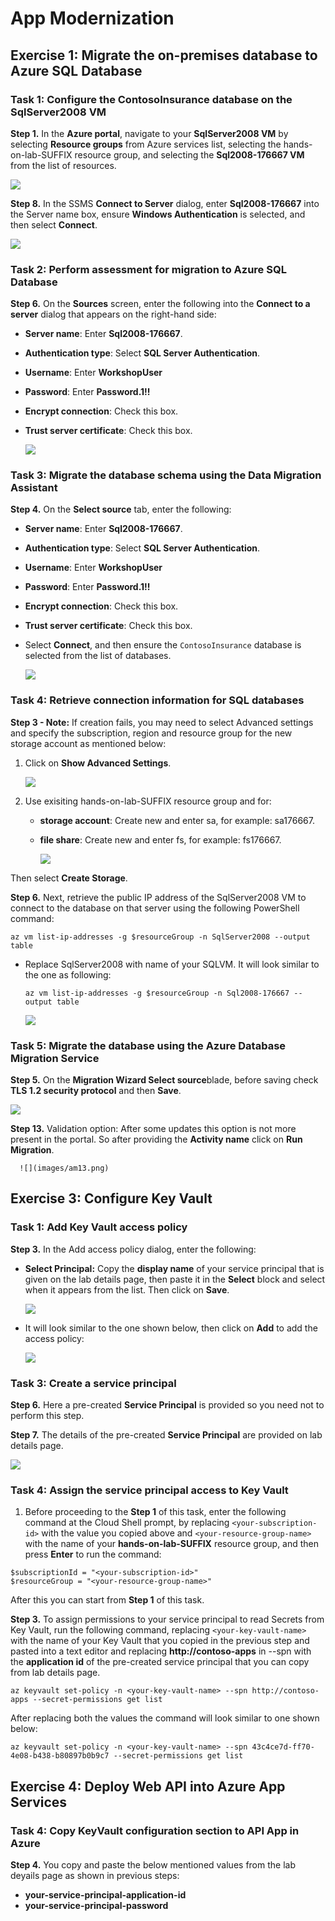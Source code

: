 # App Modernization

## Exercise 1: Migrate the on-premises database to Azure SQL Database

### Task 1: Configure the ContosoInsurance database on the SqlServer2008 VM

**Step 1.** In the **Azure portal**, navigate to your **SqlServer2008 VM** by selecting **Resource groups** from Azure services list, selecting the hands-on-lab-SUFFIX resource group, and selecting the **Sql2008-176667 VM** from the list of resources.

   ![](images/am1.png)

**Step 8.** In the SSMS **Connect to Server** dialog, enter **Sql2008-176667** into the Server name box, ensure **Windows Authentication** is selected, and then select **Connect**.

   ![](images/am2.png)

### Task 2: Perform assessment for migration to Azure SQL Database

**Step 6.** On the **Sources** screen, enter the following into the **Connect to a server** dialog that appears on the right-hand side:

   - **Server name**: Enter **Sql2008-176667**.
   - **Authentication type**: Select **SQL Server Authentication**.
   - **Username**: Enter **WorkshopUser**
   - **Password**: Enter **Password.1!!**
   - **Encrypt connection**: Check this box.
   - **Trust server certificate**: Check this box.
   
      ![](images/am3.png)
 
 ### Task 3: Migrate the database schema using the Data Migration Assistant
 
 **Step 4.** On the **Select source** tab, enter the following:

   - **Server name**: Enter **Sql2008-176667**.
   - **Authentication type**: Select **SQL Server Authentication**.
   - **Username**: Enter **WorkshopUser**
   - **Password**: Enter **Password.1!!**
   - **Encrypt connection**: Check this box.
   - **Trust server certificate**: Check this box.
   - Select **Connect**, and then ensure the `ContosoInsurance` database is selected from the list of databases.

      ![](images/am5.png)

### Task 4: Retrieve connection information for SQL databases

**Step 3 - Note:** If creation fails, you may need to select Advanced settings and specify the subscription, region and resource group for the new storage account as mentioned below:
1. Click on **Show Advanced Settings**.

      ![](images/am6.png)
      
2. Use exisiting hands-on-lab-SUFFIX resource group and for:
   - **storage account**: Create new and enter sa<uniqueid>, for example: sa176667.
   - **file share**: Create new and enter fs<uniqueid>, for example: fs176667.
      
     ![](images/am7.png)
     
 Then select **Create Storage**.
 
**Step 6.** Next, retrieve the public IP address of the SqlServer2008 VM to connect to the database on that server using the following PowerShell command:

    
    az vm list-ip-addresses -g $resourceGroup -n SqlServer2008 --output table
    
    
- Replace SqlServer2008 with name of your SQLVM. It will look similar to the one as following:

    ```
    az vm list-ip-addresses -g $resourceGroup -n Sql2008-176667 --output table
    ```
    
   ![](images/am8.png) 
   
### Task 5: Migrate the database using the Azure Database Migration Service

**Step 5.** On the **Migration Wizard Select source**blade, before saving check **TLS 1.2 security protocol** and then **Save**.
 
   ![](images/am9.png)

**Step 13.** Validation option: After some updates this option is not more present in the portal. So after providing the **Activity name** click on **Run Migration**.

      ![](images/am13.png)

## Exercise 3: Configure Key Vault

### Task 1: Add Key Vault access policy

**Step 3.** In the Add access policy dialog, enter the following:
   - **Select Principal:** Copy the **display name** of your service principal that is given on the lab details page, then paste it in the **Select** block and select when it appears from the list. Then click on **Save**.
   
      ![](images/am10.png)

   - It will look similar to the one shown below, then click on **Add** to add the access policy:
   
      ![](images/am11.png)

### Task 3: Create a service principal

**Step 6.** Here a pre-created **Service Principal** is provided so you need not to perform this step.

**Step 7.** The details of the pre-created **Service Principal** are provided on lab details page.

  ![](images/am12.png)

### Task 4: Assign the service principal access to Key Vault

1. Before proceeding to the **Step 1** of this task, enter the following command at the Cloud Shell prompt, by replacing `<your-subscription-id>` with the value you copied above and `<your-resource-group-name>` with the name of your **hands-on-lab-SUFFIX** resource group, and then press **Enter** to run the command:

```
$subscriptionId = "<your-subscription-id>"
$resourceGroup = "<your-resource-group-name>"
```
After this you can start from **Step 1** of this task.

**Step 3.** To assign permissions to your service principal to read Secrets from Key Vault, run the following command, replacing `<your-key-vault-name>` with the name of your Key Vault that you copied in the previous step and pasted into a text editor and replacing **http://contoso-apps** in --spn with the **application id** of the pre-created service principal that you can copy from lab details page.

    
    az keyvault set-policy -n <your-key-vault-name> --spn http://contoso-apps --secret-permissions get list
    
 
 After replacing both the values the command will look similar to one shown below:
 
    az keyvault set-policy -n <your-key-vault-name> --spn 43c4ce7d-ff70-4e08-b438-b80897b0b9c7 --secret-permissions get list
 
## Exercise 4: Deploy Web API into Azure App Services

### Task 4: Copy KeyVault configuration section to API App in Azure

**Step 4.** You copy and paste the below mentioned values from the lab deyails page as shown in previous steps:
 - **your-service-principal-application-id**
 - **your-service-principal-password**
